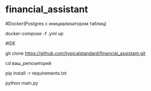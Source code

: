 # financial_assistant

#Docker(Postgres c инициализатором таблиц) 

docker-compose -f .yml up 

#IDE

git clone https://github.com/typicalstandard/financial_assistant.git

cd ваш_репозиторий

pip install -r requirements.txt

python main.py
